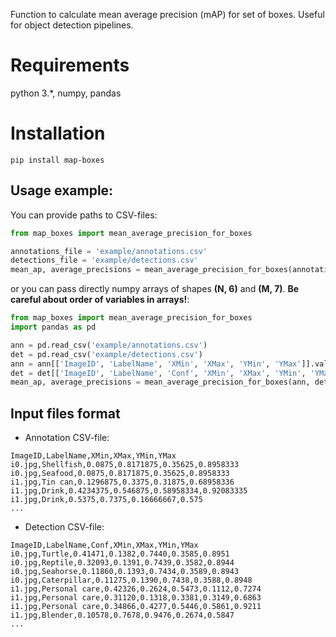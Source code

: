 Function to calculate mean average precision (mAP) for set of boxes. Useful for object detection pipelines.

# Requirements

python 3.*, numpy, pandas

# Installation

```
pip install map-boxes
```

## Usage example:

You can provide paths to CSV-files:

```python
from map_boxes import mean_average_precision_for_boxes

annotations_file = 'example/annotations.csv'
detections_file = 'example/detections.csv'
mean_ap, average_precisions = mean_average_precision_for_boxes(annotations_file, detections_file)
```

or you can pass directly numpy arrays of shapes **(N, 6)** and **(M, 7)**. **Be careful about order of variables in arrays!**:

```python
from map_boxes import mean_average_precision_for_boxes
import pandas as pd

ann = pd.read_csv('example/annotations.csv')
det = pd.read_csv('example/detections.csv')
ann = ann[['ImageID', 'LabelName', 'XMin', 'XMax', 'YMin', 'YMax']].values
det = det[['ImageID', 'LabelName', 'Conf', 'XMin', 'XMax', 'YMin', 'YMax']].values
mean_ap, average_precisions = mean_average_precision_for_boxes(ann, det)
```


## Input files format

* Annotation CSV-file:

```csv
ImageID,LabelName,XMin,XMax,YMin,YMax
i0.jpg,Shellfish,0.0875,0.8171875,0.35625,0.8958333
i0.jpg,Seafood,0.0875,0.8171875,0.35625,0.8958333
i1.jpg,Tin can,0.1296875,0.3375,0.31875,0.68958336
i1.jpg,Drink,0.4234375,0.546875,0.58958334,0.92083335
i1.jpg,Drink,0.5375,0.7375,0.16666667,0.575
...
```

* Detection CSV-file:

```csv
ImageID,LabelName,Conf,XMin,XMax,YMin,YMax
i0.jpg,Turtle,0.41471,0.1382,0.7440,0.3585,0.8951
i0.jpg,Reptile,0.32093,0.1391,0.7439,0.3582,0.8944
i0.jpg,Seahorse,0.11860,0.1393,0.7434,0.3589,0.8943
i0.jpg,Caterpillar,0.11275,0.1390,0.7438,0.3588,0.8948
i1.jpg,Personal care,0.42326,0.2624,0.5473,0.1112,0.7274
i1.jpg,Personal care,0.31120,0.1318,0.3381,0.3149,0.6863
i1.jpg,Personal care,0.34866,0.4277,0.5446,0.5861,0.9211
i1.jpg,Blender,0.10578,0.7678,0.9476,0.2674,0.5847
...
```
